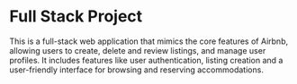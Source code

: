# Full Stack Project 

This is a full-stack web application that mimics the core features of Airbnb, allowing users to create, delete
and review listings, and manage user profiles. It includes features like user authentication, 
listing creation and a user-friendly interface for browsing and reserving accommodations.
